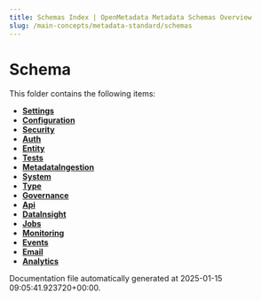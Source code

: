 ```yaml
---
title: Schemas Index | OpenMetadata Metadata Schemas Overview
slug: /main-concepts/metadata-standard/schemas
---
```


# Schema

This folder contains the following items:

- [**Settings**](/main-concepts/metadata-standard/schemas/settings)
- [**Configuration**](/main-concepts/metadata-standard/schemas/configuration)
- [**Security**](/main-concepts/metadata-standard/schemas/security)
- [**Auth**](/main-concepts/metadata-standard/schemas/auth)
- [**Entity**](/main-concepts/metadata-standard/schemas/entity)
- [**Tests**](/main-concepts/metadata-standard/schemas/tests)
- [**MetadataIngestion**](/main-concepts/metadata-standard/schemas/metadataingestion)
- [**System**](/main-concepts/metadata-standard/schemas/system)
- [**Type**](/main-concepts/metadata-standard/schemas/type)
- [**Governance**](/main-concepts/metadata-standard/schemas/governance)
- [**Api**](/main-concepts/metadata-standard/schemas/api)
- [**DataInsight**](/main-concepts/metadata-standard/schemas/datainsight)
- [**Jobs**](/main-concepts/metadata-standard/schemas/jobs)
- [**Monitoring**](/main-concepts/metadata-standard/schemas/monitoring)
- [**Events**](/main-concepts/metadata-standard/schemas/events)
- [**Email**](/main-concepts/metadata-standard/schemas/email)
- [**Analytics**](/main-concepts/metadata-standard/schemas/analytics)


Documentation file automatically generated at 2025-01-15 09:05:41.923720+00:00.
